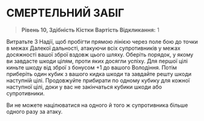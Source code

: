 ﻿# СМЕРТЕЛЬНИЙ ЗАБІГ

> **Рівень 10, Здібність Кістки**
> **Вартість Відкликання:** 1

Витратьте 3 Надії, щоб пробігти прямою лінією через поле бою до точки в межах Далекої дальності, атакуючи всіх супротивників у межах досяжності вашої зброї вздовж цього шляху. Оберіть порядок, у якому ви завдасте шкоди цілям, проти яких досягли успіху. Для першої цілі киньте шкоду від зброї з бонусом +1 до вашого Володіння. Потім приберіть один кубик з вашого кидка шкоди та завдайте решту шкоди наступній цілі. Продовжуйте прибирати по одному кубику для кожної наступної цілі, доки у вас не закінчаться кубики шкоди або супротивники.

Ви не можете націлюватися на одного й того ж супротивника більше одного разу за атаку.